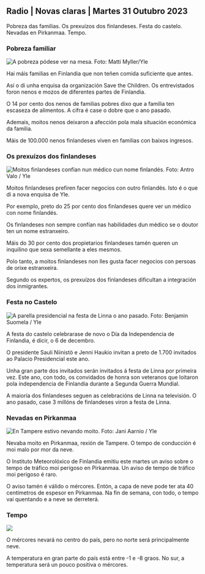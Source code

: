 ## Radio \| Novas claras \| Martes 31 Outubro 2023

Pobreza das familias. Os prexuízos dos finlandeses. Festa do castelo. Nevadas en Pirkanmaa. Tempo.

### Pobreza familiar

![A pobreza pódese ver na mesa. Foto: Matti Myller/Yle](https://images.cdn.yle.fi/image/upload/c_crop,h_1080,w_1919,x_0,y_0/ar_1.7777777777777777,c_fill,g_faces,h_675,w_1200.0/d_1201q_auto:eco/f_auto/fl_lossy/v1674642954/39-106372263d105c885d6a)

Hai máis familias en Finlandia que non teñen comida suficiente que antes.

Así o di unha enquisa da organización Save the Children. Os entrevistados foron nenos e mozos de diferentes partes de Finlandia.

O 14 por cento dos nenos de familias pobres dixo que a familia ten escaseza de alimentos. A cifra é case o dobre que o ano pasado.

Ademais, moitos nenos deixaron a afección pola mala situación económica da familia.

Máis de 100.000 nenos finlandeses viven en familias con baixos ingresos.

### Os prexuízos dos finlandeses

![Moitos finlandeses confían nun médico cun nome finlandés. Foto: Antro Valo / Yle](https://images.cdn.yle.fi/image/upload/c_crop,h_3179,w_5653,x_0,y_83/ar_1.7777777777777777,c_fill,g_faces,h_675,w_r201.0/d_1_1q_auto:eco/f_auto/fl_lossy/v1697116975/39-11855466527f10854aec)

Moitos finlandeses prefiren facer negocios con outro finlandés. Isto é o que di a nova enquisa de Yle.

Por exemplo, preto do 25 por cento dos finlandeses quere ver un médico con nome finlandés.

Os finlandeses non sempre confían nas habilidades dun médico se o doutor ten un nome estranxeiro.

Máis do 30 por cento dos propietarios finlandeses tamén queren un inquilino que sexa semellante a eles mesmos.

Polo tanto, a moitos finlandeses non lles gusta facer negocios con persoas de orixe estranxeira.

Segundo os expertos, os prexuízos dos finlandeses dificultan a integración dos inmigrantes.

### Festa no Castelo

![A parella presidencial na festa de Linna o ano pasado. Foto: Benjamin Suomela / Yle](https://images.cdn.yle.fi/image/upload/c_crop,h_1674,w_2976,x_0,y_24/ar_1.7777777777777777,c_fill,g_faces,h_675,w_1200./d_1_201q_auto:eco/f_auto/fl_lossy/v1670345033/39-1044359638f710a6e724)

A festa do castelo celebrarase de novo o Día da Independencia de Finlandia, é dicir, o 6 de decembro.

O presidente Sauli Niinistö e Jenni Haukio invitan a preto de 1.700 invitados ao Palacio Presidencial este ano.

Unha gran parte dos invitados serán invitados á festa de Linna por primeira vez. Este ano, con todo, os convidados de honra son veteranos que loitaron pola independencia de Finlandia durante a Segunda Guerra Mundial.

A maioría dos finlandeses seguen as celebracións de Linna na televisión. O ano pasado, case 3 millóns de finlandeses viron a festa de Linna.

### Nevadas en Pirkanmaa

![En Tampere estivo nevando moito. Foto: Jani Aarnio / Yle](https://images.cdn.yle.fi/image/upload/c_crop,h_3375,w_6000,x_0,y_331/ar_1.7777777777777777,c_fill,g_faces,h_675/0,d_r1201.q_auto:eco/f_auto/fl_lossy/v1698736404/39-11934306540799d9879d)

Nevaba moito en Pirkanmaa, rexión de Tampere. O tempo de conducción é moi malo por mor da neve.

O Instituto Meteorolóxico de Finlandia emitiu este martes un aviso sobre o tempo de tráfico moi perigoso en Pirkanmaa. Un aviso de tempo de tráfico moi perigoso é raro.

O aviso tamén é válido o mércores. Entón, a capa de neve pode ter ata 40 centímetros de espesor en Pirkanmaa. Na fin de semana, con todo, o tempo vai quentando e a neve se derreterá.

### Tempo

![](https://images.cdn.yle.fi/image/upload/c_crop,h_1080,w_1919,x_0,y_0/ar_1.777777777777777,c_fill,g_faces,h_675,w_1200/dpr_auto1eco.0/dpr_f_auto/fl_lossy/v1698767793/39-11940016541239893d2b)

O mércores nevará no centro do país, pero no norte será principalmente neve.

A temperatura en gran parte do país está entre -1 e -8 graos. No sur, a temperatura será un pouco positiva o mércores.